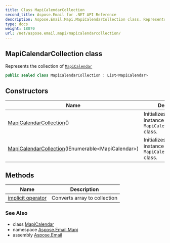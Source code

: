 ```yaml
---
title: Class MapiCalendarCollection
second_title: Aspose.Email for .NET API Reference
description: Aspose.Email.Mapi.MapiCalendarCollection class. Represents the collection of MapiCalendar
type: docs
weight: 18070
url: /net/aspose.email.mapi/mapicalendarcollection/
---
```

## MapiCalendarCollection class

Represents the collection of [`MapiCalendar`](../mapicalendar/)

```csharp
public sealed class MapiCalendarCollection : List<MapiCalendar>
```

## Constructors

| Name | Description |
| --- | --- |
| [MapiCalendarCollection](mapicalendarcollection/#constructor)() | Initializes a new instance of the `MapiCalendarCollection` class. |
| [MapiCalendarCollection](mapicalendarcollection/#constructor_1)(IEnumerable&lt;MapiCalendar&gt;) | Initializes a new instance of the `MapiCalendarCollection` class. |

## Methods

| Name | Description |
| --- | --- |
| [implicit operator](../../aspose.email.mapi/mapicalendarcollection/op_implicit/) | Converts array to collection |

### See Also

* class [MapiCalendar](../mapicalendar/)
* namespace [Aspose.Email.Mapi](../../aspose.email.mapi/)
* assembly [Aspose.Email](../../)


